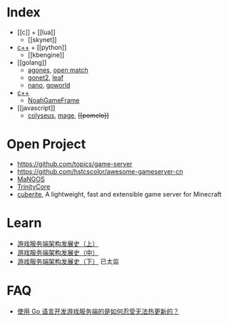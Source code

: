 # Index
- [[c]] + [[lua]]
  - [[skynet]]
- [c++](../C-plus-plus) + [[python]]
  - [[kbengine]]
- [[golang]]
  - [agones](https://github.com/googleforgames/agones), [open match](https://github.com/googleforgames/open-match)
  - [gonet2](https://github.com/gonet2), [leaf](https://github.com/name5566/leaf)
  - [nano](https://github.com/lonng/nano), [goworld](https://github.com/xiaonanln/goworld)
- [c++](../C-plus-plus)
  - [NoahGameFrame](https://github.com/ketoo/NoahGameFrame)
- [[javascript]]
  - [colyseus](https://github.com/gamestdio/colyseus), [mage](https://github.com/mage/mage), ~~[[pomelo]]~~


# Open Project
- https://github.com/topics/game-server
- https://github.com/hstcscolor/awesome-gameserver-cn
- [MaNGOS](https://github.com/mangos/MaNGOS)
- [TrinityCore](https://github.com/TrinityCore/TrinityCore)
- [cuberite](https://github.com/cuberite/cuberite), A lightweight, fast and extensible game server for Minecraft



# Learn
- [游戏服务端架构发展史（上）](http://www.skywind.me/blog/archives/1265)
- [游戏服务端架构发展史（中）](http://www.skywind.me/blog/archives/1301)
- [游戏服务端架构发展史（下）](http://www.skywind.me/blog/archives/1327) 已太监



# FAQ
- [使用 Go 语言开发游戏服务端的是如何忍受无法热更新的？](https://www.zhihu.com/question/31912663)

